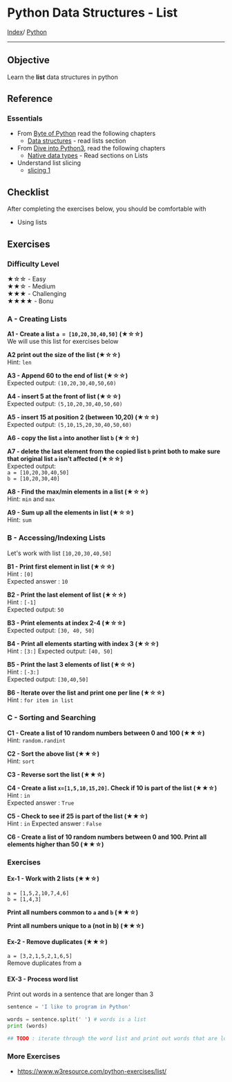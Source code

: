 # Python Data Structures - List

[Index](../README.md)/ [Python](0-README.md)

---

## Objective

Learn the **list** data structures in python

## Reference

### Essentials

* From [Byte of Python](https://python.swaroopch.com/) read the following chapters
  - [Data structures](https://python.swaroopch.com/data_structures.html) - read lists section
* From [Dive into Python3](https://diveintopython3.problemsolving.io), read the following chapters
  - [Native data types](https://diveintopython3.problemsolving.io/native-datatypes.html) - Read sections on Lists
* Understand list slicing
  - [slicing 1](https://towardsdatascience.com/the-basics-of-indexing-and-slicing-python-lists-2d12c90a94cf)

## Checklist

After completing the exercises below, you should be comfortable with

- Using lists


## Exercises

### Difficulty Level

★☆☆  - Easy  
★★☆  - Medium  
★★★  - Challenging  
★★★★ - Bonu

### A - Creating Lists

**A1 - Create a list `a = [10,20,30,40,50]` (★☆☆)**  
We will use this list for exercises below

**A2  print out the size of the list (★☆☆)**  
Hint: `len`

**A3 - Append 60 to the end of list (★☆☆)**  
Expected output:  `(10,20,30,40,50,60)`

**A4 - insert 5 at the front of list (★☆☆)**  
Expected output: `(5,10,20,30,40,50,60)`

**A5 - insert 15 at position 2 (between 10,20) (★☆☆)**  
Expected output: `(5,10,15,20,30,40,50,60)`

**A6 - copy the list `a`  into another list `b` (★☆☆)**

**A7 - delete the last element from the copied list `b`  print both to make sure that original list `a` isn't affected (★☆☆)**  
Expected output:  
`a = [10,20,30,40,50]`  
`b = [10,20,30,40]`  

**A8 - Find the max/min elements in a list (★☆☆)**  
Hint: `min`  and `max`

**A9 - Sum up all the elements in list (★☆☆)**  
Hint: `sum`

### B - Accessing/Indexing Lists

Let's work with list `[10,20,30,40,50]`

**B1 - Print first element in list (★☆☆)**   
Hint : `[0]`  
Expected answer : `10`

**B2 - Print the last element of list (★☆☆)**  
Hint : `[-1]`  
Expected output: `50`

**B3 - Print elements at index 2-4 (★☆☆)**  
Expected output: `[30, 40, 50]`

**B4 - Print all elements starting with index 3 (★☆☆)**  
Hint : `[3:]`
Expected output: `[40, 50]`

**B5 - Print the last 3 elements of list (★☆☆)**  
Hint : `[-3:]`  
Expected output: `[30,40,50]`

**B6 - Iterate over the list and print one per line (★☆☆)**  
Hint : `for item in list`


### C - Sorting and Searching 

**C1 - Create a list of 10 random numbers between 0 and 100 (★★☆)**  
Hint: `random.randint`

**C2 - Sort the above list (★★☆)**  
Hint: `sort`

**C3 - Reverse sort the list (★★☆)**

**C4 - Create a list `x=[1,5,10,15,20]`.  Check if 10 is part of the list (★★☆)**  
Hint : `in`  
Expected answer : `True`

**C5 - Check to see if 25 is part of the list (★★☆)**  
Hint : `in`
Expected answer : `False`

**C6 - Create a list of 10 random numbers between 0 and 100.  Print all elements higher than 50 (★★☆)**  


###  Exercises

#### Ex-1 - Work with 2 lists (★★☆)

`a = [1,5,2,10,7,4,6]`  
`b = [1,4,3]`

**Print all numbers common to `a` and  `b` (★★☆)**

**Print all numbers unique to a (not in b) (★★☆)**

#### Ex-2 - Remove duplicates (★★☆)

`a = [3,2,1,5,2,1,6,5]`  
Remove duplicates from a

#### EX-3 - Process word list

Print out words in a sentence that are longer than 3

```python
sentence = 'I like to program in Python'

words = sentence.split(' ') # words is a list
print (words)

## TODO : iterate through the word list and print out words that are longer than 3 
```

### More Exercises

* https://www.w3resource.com/python-exercises/list/ 
